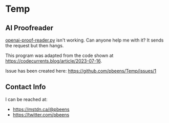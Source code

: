 # Temp

## AI Proofreader

[openai-proof-reader.py](need-help/openai-proof-reader.py) isn't working. Can anyone help me with it? It sends the request but then hangs. 

This program was adapted from the code shown at https://codecurrents.blog/article/2023-07-16. 

Issue has been created here: https://github.com/pbeens/Temp/issues/1

## Contact Info

I can be reached at:

- https://mstdn.ca/@pbeens
- https://twitter.com/pbeens 
